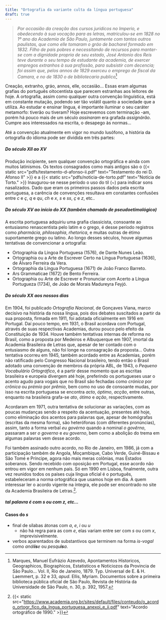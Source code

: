```yaml
---
title: "Ortografia da variante culta da língua portuguesa"
draft: true
---
```


> *Por occasião da creação dos cursos juridicos no Imperio, e obedecendo à sua vocação para as letras, matriculou-se em 1828 no 1º ano da Academia de São Paulo, juntamente com tantos outros paulistas, que como elle tomaram o gráo de bacharel formado em 1832. Filho de pais pobres e necessitando de recursos para manter-se com a dignidade propria de seu estado, José Antonio dos Reis teve durante o seu tempo de estudante da academia, de exercer empregos extranhos à sua profissão, para subsistir com decencia; foi assim que, pelos annos de 1829 exerceu o emprego de  fiscal da Camara, e no de 1830 o de bibliotecario publico*[^1]  

Creação, extranho, gráo, annos, elle, occasião... Essas eram algumas grafias do português oitocentista que parecem estranhas aos leitores de hoje. A ortografia, assim como qualquer outra convenção linguística, está em constante mutação, podendo ser tão volátil quanto a sociedade que a utiliza. Ao estudar e ensinar língua, é importante iluminar o seu caráter metamorfo: tiverão ou tiveram? Hoje escrevemos com terminação -am, porém há pouco mais de um século *assinaram* era grafada *assignárão*. Cumpre aos interessados na escrita, o desapego às normas...

Até a convenção atualmente em vigor no mundo lusófono, a história da ortografia do idioma pode ser dividida em três partes:

##### Do século XII ao XV

Produção incipiente, sem qualquer convenção ortográfica e ainda com muitos latinismos. Os textos consagrados como mais antigos são o {{< static src="pdfs/testamento-d-afonso-ii.pdf" text="Testamento do rei D. Afonso II" >}} e a {{< static src="pdfs/noticia-de-torto.pdf" text="Notícia de Torto." >}} Inaugurou-se nesse período o uso do til (~) para indicar sons nasalizados. Dado que eram os primeiros passos dados pela escrita portuguesa, a carência de convenções resultava em constantes confusões entre *c* e *ç*, *q* e *qu*, *ch* e *x*, *s* e *ss*, *ç* e *z*, etc..

##### Do século XV ao início do XX (também chamado de pseudoetimológico)

A escrita portuguesa adquiriu uma grafia classicista, consoante ao entusiasmo renascentista pelo latim e o grego, é desse período registros como *pharmácia*, *philosophia*, *rhetorica*, e muitas outras de étimo suportamente grego ou latino. Ao longo desses séculos, houve algumas tentativas de convencionar a ortografia:

- Ortographia da Língoa Portuguesa (1576), de Dante Nunes Leão.
- Ortographia ou a Arte de Escrever Certo na Língua Portuguesa (1636), de Álvaro Ferreira da Vera.
- Ortographia da Língua Portuguesa (1671) de João Franco Barreto.
- Ars Grammaticae (1672) de Bento Ferreira.
- Ortographia ou Arte de Escrever e Pronunciar com Acerto a Língua Portugueza (1734), de João de Morais Madureyra Feyjó.

##### Do século XX aos nossos dias

Em 1904, foi publicado *Ortografia Nacional*, de Gonçaves Viana, marco decisivo na história da nossa língua, pois dos debates suscitados a partir da sua proposta, firmada em 1911, foi adotada oficialmente em 1916 em Portugal. Daí pouco tempo, em 1931, o Brasil acordava com Portugal, através de suas respectivas Academias, durou pouco pelo efeito da Constituição de 1934. Houve também tentativas internas de reforma no Brasil, como a proposta por Medeiros e Albuquerque em 1907, imortal da Academia Brasileira de Letras que, apesar de ter contado com o entusiasmo de alguns, não foi longe na consagração da proposta... Outra tentativa ocorreu em 1945, também acordado entre as Academias, porém não ratificado pelo Congresso Nacional brasileiro, tendo então o Brasil adotado uma convenção de membros da própria ABL, de 1943, o *Pequeno Vocabulário Ortográfico*, é a partir desse momento que as escritas brasileira e europeia divergem até hoje, preferindo os portugueses usar o acento agudo para vogais que no Brasil são fechadas como *crónica* por *crônica* ou *prémio* por *prêmio*, bem como no uso de consoante mudas, por isso na escrita portuguesa se encontra *acto*, *óptimo*, *acção*, entre outras, enquanto na brasileira grafa-se *ato*, *ótimo* e *ação*, respectivamente.

Acordaram em 1971, outra tentativa de solucionar as variações, com as poucas mudanças sendo a respeito da acentuação, presentes até hoje, como eliminação dos acentos para palavras que, apesar de homógrafas (escritas da mesma forma), são heterófonas (com diferentes pronúncias), assim, tanto a forma verbal *eu govérno* quando a nominal *o govêrno*, passaram a ser *o governo* e *eu governo*, bem como a abolição do trema em algumas palavras vem desse acordo.

Foi também assinado outro acordo, no Rio de Janeiro, em 1986, já com a participação também de Angola, Moçambique, Cabo Verde, Guiné-Bissau e São Tomé e Príncipe, agora não mais meras colônias, mas Estados soberanos. Sendo recebido com oposição em Portugal, esse acordo não entrou em vigor em nenhum país. Só em 1990 em Lisboa, finalmente, outra vez reunidos todos os países cuja língua oficial é o português, estabeleceram a norma ortográfica que usamos hoje em dia. A quem interessar ler o acordo vigente na íntegra, ele pode ser encontrado no site da Academia Brasileira de Letras.[^2].

##### tal palavra é com s ou com z, etc...

#### Casos do *s*

- final de sílabas átonas com *a*, *e*, *i* ou *u*
  - não há regra para as com *e*, elas variam entre ser com *s* ou com *x*, imprevisivelmente.
- verbos aparentados de substantivos que terminem na forma *is-vogal* como *anál**is**e* ou *pesqu**is**a*.



[^1]: Marques, Manuel Eufrázio Azevedo, Apontamentos Historicos, Geographicos, Biographicos, Estatisticos e Noticiozos da Provincia de São Paulo... Vol. II, Rio de Janeiro, 1879. Typ. Universal de E. & H. Laemmert, p. 32 e 33, *apud*. Ellis, Myriam. Documentos sobre a primeira biblioteca pública oficial de São Paulo, Revista de História da Universidade de São Paulo, n. 30, p. 392, 1957. 
[^2]: {{< static src="https://www.academia.org.br/sites/default/files/conteudo/o_acordo_ortogr_fico_da_lngua_portuguesa_anexoi_e_ii.pdf" text="Acordo ortográfico de 1990." >}}
[^3]: HAUY, Amini Boainain. Gramática da Língua Portuguesa Padrão. São Paulo, 2014, Editora da Universidade de São Paulo.